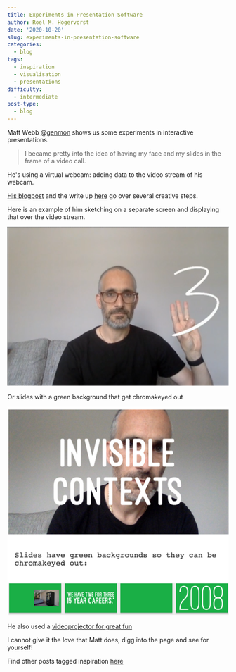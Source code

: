 ```yaml
---
title: Experiments in Presentation Software
author: Roel M. Hogervorst
date: '2020-10-20'
slug: experiments-in-presentation-software
categories:
  - blog
tags:
  - inspiration
  - visualisation
  - presentations
difficulty:
  - intermediate
post-type:
  - blog
---
```

Matt Webb [@genmon](https://twitter.com/genmon) shows us some experiments in
interactive presentations. 

> I became pretty into the idea of having my face and my slides in the frame of a video call.

He's using a virtual webcam: adding data to the video stream of his webcam.


[His blogpost](
http://interconnected.org/home/2020/07/31/more_video_experiments) and
the write up [here](http://interconnected.org/more/2020/07/virtual-webcam/)
go over several creative steps. 

Here is an example of him sketching on a separate screen and displaying that over the video stream.

![](live_writing.png)

Or slides with a green background that get chromakeyed out

![](chromakey_presentation.png)

He also used a [videoprojector for great fun](http://interconnected.org/more/2020/05/projector-vc/)


I cannot give it the love that Matt does, digg into the page and see for yourself!

Find other posts tagged inspiration [here](https://notes.rmhogervorst.nl/categories/inspiration/)
